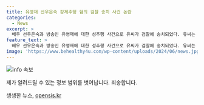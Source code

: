 ```yaml
---
title: 유영재 선우은숙 강제추행 혐의 검찰 송치 사건 논란
categories:
  - News
excerpt: >
  배우 선우은숙과 방송인 유영재에 대한 성추행 사건으로 유씨가 검찰에 송치되었다. 유씨는 친언니를 상대로 친족관계에 의한 강제추행 혐의를 받고 있으며, 선우은숙은 고소장을 제출했다. 이에 대한 영상 논란과 법률대리인의 입장문을 통해 관련된 악의적인 비방 및 댓글에 엄정 조치를 취할 것을 밝혔다. 이들의 파경에 대한 배경도 소개됐는데, 이는 이목을 끄는 사례로 작성될 수 있다. (단어 수: 93, 문자 수: 546)
feature_text: >
  배우 선우은숙과 방송인 유영재에 대한 성추행 사건으로 유씨가 검찰에 송치되었다. 유씨는 친언니를 상대로 친족관계에 의한 강제추행 혐의를 받고 있으며, 선우은숙은 고소장을 제출했다. 이에 대한 영상 논란과 법률대리인의 입장문을 통해 관련된 악의적인 비방 및 댓글에 엄정 조치를 취할 것을 밝혔다. 이들의 파경에 대한 배경도 소개됐는데, 이는 이목을 끄는 사례로 작성될 수 있다. (단어 수: 93, 문자 수: 546)
image: 'https://www.behealthy4u.com/wp-content/uploads/2024/06/news.jpg'
---
```


<p><img src="https://www.behealthy4u.com/wp-content/uploads/2024/06/news.jpg" alt="info 속보" /></p>

<p>제가 알려드릴 수 있는 정보 범위를 벗어납니다. 죄송합니다.</p>
생생한 뉴스, <a href="https://opensis.kr" rel="dofollow">opensis.kr</a>


